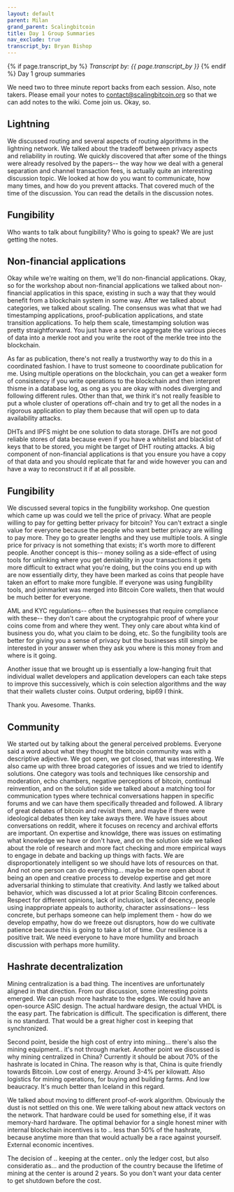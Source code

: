 ```yaml
---
layout: default
parent: Milan
grand_parent: Scalingbitcoin
title: Day 1 Group Summaries
nav_exclude: true
transcript_by: Bryan Bishop
---
```


{% if page.transcript_by %} <i>Transcript by:
{{ page.transcript_by }}</i> {% endif %} Day 1 group summaries

We need two to three minute report backs from each session. Also, note
takers. Please email your notes to contact@scalingbitcoin.org so that we
can add notes to the wiki. Come join us. Okay, so.

## Lightning

We discussed routing and several aspects of routing algorithms in the
lightning network. We talked about the tradeoff between privacy aspects
and reliability in routing. We quickly discovered that after some of the
things were already resolved by the papers-- the way how we deal with a
general separation and channel transaction fees, is actually quite an
interesting discussion topic. We looked at how do you want to
communicate, how many times, and how do you prevent attacks. That
covered much of the time of the discussion. You can read the details in
the discussion notes.

## Fungibility

Who wants to talk about fungibility? Who is going to speak? We are just
getting the notes.

## Non-financial applications

Okay while we're waiting on them, we'll do non-financial applications.
Okay, so for the workshop about non-financial applications we talked
about non-financial applicatios in this space, existing in such a way
that they would benefit from a blockchain system in some way. After we
talked about categories, we talked about scaling. The consensus was what
that we had timestamping applications, proof-publication applications,
and state transition applications. To help them scale, timestamping
solution was pretty straightforward. You just have a service aggregate
the various pieces of data into a merkle root and you write the root of
the merkle tree into the blockchain.

As far as publication, there's not really a trustworthy way to do this
in a coordinated fashion. I have to trust someone to cooordinate
publication for me. Using multiple operations on the blockchain, you can
get a weaker form of consistency if you write operations to the
blockchain and then interpret thisme in a database log, as ong as you
are okay with nodes diverging and following different rules. Other than
that, we think it's not really feasible to put a whole cluster of
operations off-chain and try to get all the nodes in a rigorous
application to play them because that will open up to data availability
attacks.

DHTs and IPFS might be one solution to data storage. DHTs are not good
reliable stores of data because even if you have a whitelist and
blacklist of keys that to be stored, you might be target of DHT routing
attacks. A big component of non-financial applications is that you
ensure you have a copy of that data and you should replicate that far
and wide however you can and have a way to reconstruct it if at all
possible.

## Fungibility

We discussed several topics in the fungibility workshop. One question
which came up was could we tell the price of privacy. What are people
willing to pay for getting better privacy for bitcoin? You can't extract
a single value for everyone because the people who want better privacy
are willing to pay more. They go to greater lengths and they use
multiple tools. A single price for privacy is not something that exists;
it's worth more to different people. Another concept is this-- money
soiling as a side-effect of using tools for unlinking where you get
deniability in your transactions it gets more difficult to extract what
you're doing, but the coins you end up with are now essentially dirty,
they have been marked as coins that people have taken an effort to make
more fungible. If everyone was using fungibility tools, and joinmarket
was merged into Bitcoin Core wallets, then that would be much better for
everyone.

AML and KYC regulations-- often the businesses that require compliance
with these-- they don't care about the cryptograhpic proof of where your
coins come from and where they went. They only care about whta kind of
business you do, what you claim to be doing, etc. So the fungibility
tools are better for giving you a sense of privacy but the businesses
still simply be interested in your answer when they ask you where is
this money from and where is it going.

Another issue that we brought up is essentially a low-hanging fruit that
individual wallet developers and application developers can each take
steps to improve this successively, which is coin selection algorithms
and the way that their wallets cluster coins. Output ordering, bip69 I
think.

Thank you. Awesome. Thanks.

## Community

We started out by talking about the general perceived problems. Everyone
said a word about what they thought the bitcoin community was with a
descriptive adjective. We got open, we got closed, that was interesting.
We also came up with three broad categories of issues and we tried to
identify solutions. One category was tools and techniques like
censorship and moderation, echo chambers, negative perceptions of
bitcoin, continual reinvention, and on the solution side we talked about
a matching tool for communication types where technical conversations
happen in specific forums and we can have them specifically threaded and
followed. A library of great debates of bitcoin and revisit them, and
maybe if there were ideological debates then key take aways there. We
have issues about conversations on reddit, where it focuses on recency
and archival efforts are important. On expertise and knowldge, there was
issues on estimating what knowledge we have or don't have, and on the
solution side we talked about the role of research and more fact
checking and more empirical ways to engage in debate and backing up
things with facts. We are disproportionately intelligent so we should
have lots of resources on that. And not one person can do everything...
maybe be more open about it being an open and creative process to
develop expertise and get more adversarial thinking to stimulate that
creativity. And lastly we talked about behavior, which was discussed a
lot at prior Scaling Bitcoin conferences. Respect for different
opinions, lack of inclusion, lack of decency, people using inappropriate
appeals to authority, character assinsations-- less concrete, but
perhaps someone can help implement them - how do we develop empathy, how
do we freeze out disruptors, how do we cultivate patience because this
is going to take a lot of time. Our resilience is a positive trait. We
need everyone to have more humility and broach discussion with perhaps
more humility.

## Hashrate decentralization

Mining centralization is a bad thing. The incentives are unfortunately
aligned in that direction. From our discussion, some interesting points
emerged. We can push more hashrate to the edges. We could have an
open-source ASIC design. The actual hardware design, the actual VHDL is
the easy part. The fabrication is difficult. The specification is
different, there is no standard. That would be a great higher cost in
keeping that synchronized.

Second point, beside the high cost of entry into mining... there's also
the mining equipment.. it's not through market. Another point we
discussed is why mining centralized in China? Currently it should be
about 70% of the hashrate is located in China. The reason why is that,
China is quite friendly towards Bitcoin. Low cost of energy. Around 3-4%
per kilowatt. Also logistics for mining operations, for buying and
building farms. And low beaucracy. It's much better than Iceland in this
regard.

We talked about moving to different proof-of-work algorithm. Obviously
the dust is not settled on this one. We were talking about new attack
vectors on the network. That hardware could be used for something else,
if it was memory-hard hardware. The optimal behavior for a single honest
miner with internal blockchain incentives is to .. less than 50% of the
hashrate, because anytime more than that would actually be a race
against yourself. External economic incentives.

The decision of .. keeping at the center.. only the ledger cost, but
also consideratio as... and the production of the country because the
lifetime of mining at the center is around 2 years. So you don't want
your data center to get shutdown before the cost.
